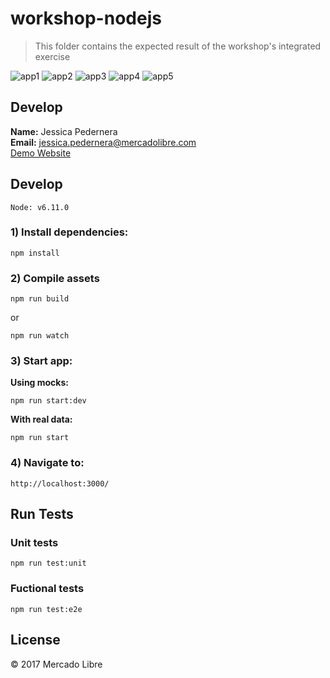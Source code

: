# workshop-nodejs

> This folder contains the expected result of the workshop's integrated exercise


![app1](https://user-images.githubusercontent.com/5288726/33051788-73eded86-ce4a-11e7-8955-903da2690133.jpg)
![app2](https://user-images.githubusercontent.com/5288726/33051797-7d585938-ce4a-11e7-9b5f-db6f4135144b.png)
![app3](https://user-images.githubusercontent.com/5288726/33051799-7ec5cbb6-ce4a-11e7-8b42-bee85bf66cdf.png)
![app4](https://user-images.githubusercontent.com/5288726/33051802-8019c184-ce4a-11e7-8347-3d24f2d1e622.png)
![app5](https://user-images.githubusercontent.com/5288726/33051804-81c84e88-ce4a-11e7-812e-deff6631619c.png)

## Develop
**Name:** Jessica Pedernera  
**Email:** jessica.pedernera@mercadolibre.com  
[Demo Website](http://workshop-jpedernera.herokuapp.com/app)

## Develop
`Node: v6.11.0`  
### 1) Install dependencies:
```
npm install
```
### 2) Compile  assets
```
npm run build
```
or
```
npm run watch
```
### 3) Start app:
**Using mocks:** 
```
npm run start:dev
```
**With real data:** 
```
npm run start
```
### 4) Navigate to:
```
http://localhost:3000/
```

## Run Tests
### Unit tests
```
npm run test:unit
```
### Fuctional tests
```
npm run test:e2e
``` 

## License
© 2017 Mercado Libre